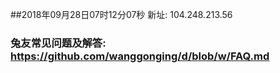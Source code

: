 ##2018年09月28日07时12分07秒 新址: 104.248.213.56
### 兔友常见问题及解答: https://github.com/wanggonging/d/blob/w/FAQ.md
